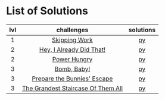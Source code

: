# List of Solutions
| lvl | challenges | solutions |
| :-: | :--------: | :-------: |
|  1  | [Skipping Work](https://github.com/e1630m/foobar/blob/main/lv1/skipping_work.md)                                              | [py](https://github.com/e1630m/foobar/blob/main/lv1/skipping_work.py)                         |
|  2  | [Hey, I Already Did That!](https://github.com/e1630m/foobar/blob/main/lv2/hey_i_already_did_that.md)                          | [py](https://github.com/e1630m/foobar/blob/main/lv2/hey_i_already_did_that.py)                |
|  2  | [Power Hungry](https://github.com/e1630m/foobar/blob/main/lv2/power_hungry.md)                                                | [py](https://github.com/e1630m/foobar/blob/main/lv2/power_hungry.py)                          |
|  3  | [Bomb, Baby!](https://github.com/e1630m/foobar/blob/main/lv3/bomb_baby.md)                                                    | [py](https://github.com/e1630m/foobar/blob/main/lv3/bomb_baby.py)                              |
|  3  | [Prepare the Bunnies' Escape](https://github.com/e1630m/foobar/blob/main/lv3/prepare_the_bunnies_escape.md)                   | [py](https://github.com/e1630m/foobar/blob/main/lv3/prepare_the_bunnies_escape.py)            |
|  3  | [The Grandest Staircase Of Them All](https://github.com/e1630m/foobar/blob/main/lv3/the_grandest_staircase_of_them_all.md)    | [py](https://github.com/e1630m/foobar/blob/main/lv3/the_grandest_staircase_of_them_all.py)    |
